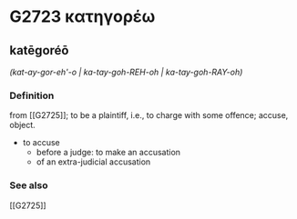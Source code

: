 # G2723 κατηγορέω

## katēgoréō

_(kat-ay-gor-eh'-o | ka-tay-goh-REH-oh | ka-tay-goh-RAY-oh)_

### Definition

from [[G2725]]; to be a plaintiff, i.e., to charge with some offence; accuse, object.

- to accuse
  - before a judge: to make an accusation
  - of an extra-judicial accusation

### See also

[[G2725]]

